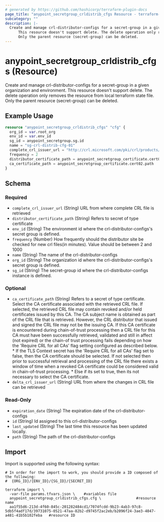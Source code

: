 ```yaml
---
# generated by https://github.com/hashicorp/terraform-plugin-docs
page_title: "anypoint_secretgroup_crldistrib_cfgs Resource - terraform-provider-anypoint"
subcategory: ""
description: |-
  Create and manage crl-distributor-configs for a secret-group in a given organization and environment.
      This resource doesn't support delete. The delete operation only removes the resource from local terraform state file.
      Only the parent resource (secret-group) can be deleted.
---
```


# anypoint_secretgroup_crldistrib_cfgs (Resource)

Create and manage crl-distributor-configs for a secret-group in a given organization and environment.
		This resource doesn't support delete. The delete operation only removes the resource from local terraform state file.
		Only the parent resource (secret-group) can be deleted.

## Example Usage

```terraform
resource "anypoint_secretgroup_crldistrib_cfgs" "cfg" {
  org_id = var.root_org
  env_id = var.env_id
  sg_id = anypoint_secretgroup.sg.id
  name = "sg-crl-distrib-cfg-01"
  complete_crl_issuer_url = "http://crl.microsoft.com/pki/crl/products/microsoftrootcert.crl"
  frequency = 2
  distributor_certificate_path = anypoint_secretgroup_certificate.cert02.path
  ca_certificate_path = anypoint_secretgroup_certificate.cert02.path
}
```

<!-- schema generated by tfplugindocs -->
## Schema

### Required

- `complete_crl_issuer_url` (String) URL from where complete CRL file is retrieved
- `distributor_certificate_path` (String) Refers to secret of type certificate
- `env_id` (String) The environment id where the crl-distributor-configs's secret group is defined.
- `frequency` (Number) How frequently should the distributor site be checked for new crl files(in minutes). Value should be between 2 and 1000
- `name` (String) The name of the crl-distributor-configs
- `org_id` (String) The organization id where the crl-distributor-configs's secret group is defined.
- `sg_id` (String) The secret-group id where the crl-distributor-configs instance is defined.

### Optional

- `ca_certificate_path` (String) Refers to a secret of type certificate. Select the CA certificate associated with the retrieved CRL file.
				If selected, the retrieved CRL file may contain revoked and/or held certificates issued by this CA.
				The CA subject name is obtained as part of the CRL file that is retrieved.
				However, the CRL distributor that issued and signed the CRL file may not be the issuing CA.
				If this CA certificate is encountered during chain-of-trust processing then a CRL file for this CA must have been successfully retrieved, validated and still in affect (not expired) or the chain-of trust processing fails depending on how the 'Require CRL for all CAs' flag setting configured as described below.
					* If the TLS Context secret has the 'Require CRL for all CAs' flag set to false, then the CA certificate should be selected. If not selected then prior to successful retrieval and processing of the CRL file there exists a window of time when a revoked CA certificate could be considered valid in chain-of-trust processing.
					* Else if its set to true, then its not necessary to select the CA certificate.
- `delta_crl_issuer_url` (String) URL from where the changes in CRL file can be retrieved

### Read-Only

- `expiration_date` (String) The expiration date of the crl-distributor-configs
- `id` (String) Id assigned to this crl-distributor-configs
- `last_updated` (String) The last time this resource has been updated locally.
- `path` (String) The path of the crl-distributor-configs

## Import

Import is supported using the following syntax:

```shell
# In order for the import to work, you should provide a ID composed of the following:
#  {ORG_ID}/{ENV_ID}/{SG_ID}/{SECRET_ID}

terraform import \
  -var-file params.tfvars.json \    #variables file
  anypoint_secretgroup_crldistrib_cfgs.cfg \                #resource name
  aa1f55d6-213d-4f60-845c-201282484cd1/7074fcdd-9b23-4ab3-97c8-5db5f4adf17d/39731075-0521-47aa-82b2-d9745f2ac2eb/b2096f24-3ae3-4047-a481-41b5b102feba   #resource ID
```
